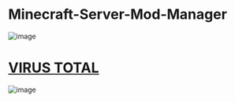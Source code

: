 # Minecraft-Server-Mod-Manager

![image](https://github.com/SippingSizzurp/Minecraft-Server-Mod-Manager/assets/111225194/3e305c5f-8b2c-4118-b171-eee92b6778af)

# [VIRUS TOTAL](https://www.virustotal.com/gui/file/cc2cb016a0be4413b3c219077a0b52e928c387eabd0cdb902f880c9b2327b0fe?nocache=1)
![image](https://github.com/SippingSizzurp/Minecraft-Server-Mod-Manager/assets/111225194/1148a42f-548b-4d6c-8a4b-26f3cc9b2425)
